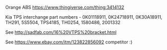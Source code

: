 Orange ABS https://www.thingiverse.com/thing:3414132

Kia TPS interchange part numbers - 0K01118911, 0K24718911, 0K30A18911, TH291, 5S5504, TPS4185, TH0254, 1580486, 2001332

See http://sadfab.com/16%20VTPS%20bracket.html

See https://www.ebay.com/itm/123822856092 competitor :)